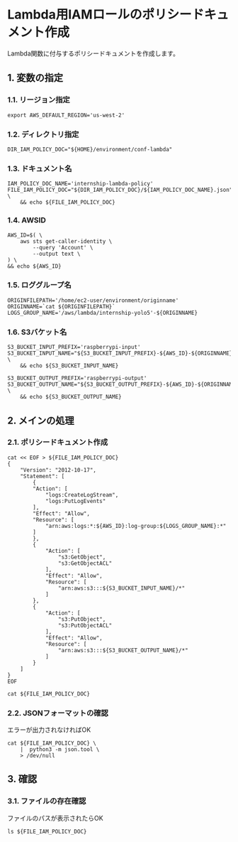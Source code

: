 <!-- omit in toc -->
# Lambda用IAMロールのポリシードキュメント作成

Lambda関数に付与するポリシードキュメントを作成します。

## 1. 変数の指定

### 1.1. リージョン指定

    export AWS_DEFAULT_REGION='us-west-2'

### 1.2. ディレクトリ指定

    DIR_IAM_POLICY_DOC="${HOME}/environment/conf-lambda"

### 1.3. ドキュメント名

    IAM_POLICY_DOC_NAME='internship-lambda-policy'
    FILE_IAM_POLICY_DOC="${DIR_IAM_POLICY_DOC}/${IAM_POLICY_DOC_NAME}.json" \
        && echo ${FILE_IAM_POLICY_DOC}

### 1.4. AWSID

    AWS_ID=$( \
        aws sts get-caller-identity \
            --query 'Account' \
            --output text \
    ) \
    && echo ${AWS_ID}

### 1.5. ロググループ名

    ORIGINFILEPATH='/home/ec2-user/environment/originname'
    ORIGINNAME=`cat ${ORIGINFILEPATH}`
    LOGS_GROUP_NAME='/aws/lambda/internship-yolo5'-${ORIGINNAME}

### 1.6. S3バケット名

    S3_BUCKET_INPUT_PREFIX='raspberrypi-input'
    S3_BUCKET_INPUT_NAME="${S3_BUCKET_INPUT_PREFIX}-${AWS_ID}-${ORIGINNAME}" \
        && echo ${S3_BUCKET_INPUT_NAME}

    S3_BUCKET_OUTPUT_PREFIX='raspberrypi-output'
    S3_BUCKET_OUTPUT_NAME="${S3_BUCKET_OUTPUT_PREFIX}-${AWS_ID}-${ORIGINNAME}" \
        && echo ${S3_BUCKET_OUTPUT_NAME}

## 2. メインの処理

### 2.1. ポリシードキュメント作成

    cat << EOF > ${FILE_IAM_POLICY_DOC}
    {
        "Version": "2012-10-17",
        "Statement": [
            {
            "Action": [
                "logs:CreateLogStream",
                "logs:PutLogEvents"
            ],
            "Effect": "Allow",
            "Resource": [
                "arn:aws:logs:*:${AWS_ID}:log-group:${LOGS_GROUP_NAME}:*"
            ]
            },
            {
                "Action": [
                    "s3:GetObject",
                    "s3:GetObjectACL"
                ],
                "Effect": "Allow",
                "Resource": [
                    "arn:aws:s3:::${S3_BUCKET_INPUT_NAME}/*"
                ]
            },
            {
                "Action": [
                    "s3:PutObject",
                    "s3:PutObjectACL"
                ],
                "Effect": "Allow",
                "Resource": [
                    "arn:aws:s3:::${S3_BUCKET_OUTPUT_NAME}/*"
                ]
            }
        ]
    }
    EOF

    cat ${FILE_IAM_POLICY_DOC}

### 2.2. JSONフォーマットの確認

エラーが出力されなければOK

    cat ${FILE_IAM_POLICY_DOC} \
        |  python3 -m json.tool \
        > /dev/null

## 3. 確認

### 3.1. ファイルの存在確認

ファイルのパスが表示されたらOK

    ls ${FILE_IAM_POLICY_DOC}
